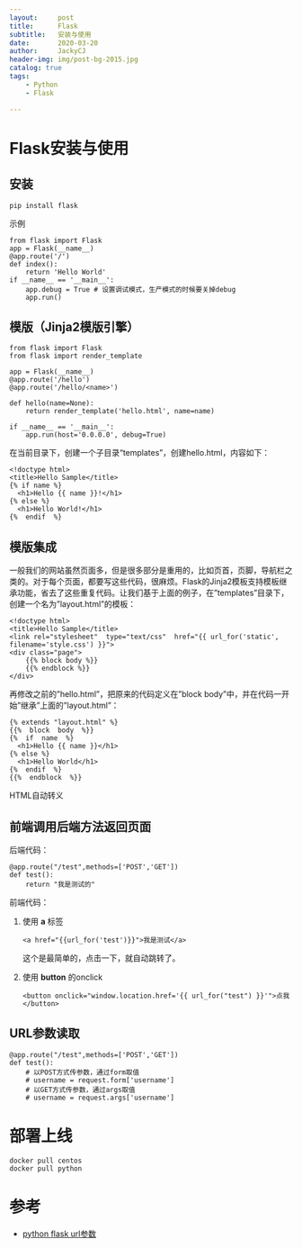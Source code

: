 ```yaml
---
layout:     post
title:      Flask
subtitle:   安装与使用
date:       2020-03-20
author:     JackyCJ
header-img: img/post-bg-2015.jpg
catalog: true
tags:
    - Python
    - Flask

---
```



# Flask安装与使用


## 安装

```
pip install flask
```

示例

```
from flask import Flask
app = Flask(__name__)
@app.route('/')
def index():
    return 'Hello World'
if __name__ == '__main__':
    app.debug = True # 设置调试模式，生产模式的时候要关掉debug
    app.run()
```

## 模版（Jinja2模版引擎）

```
from flask import Flask
from flask import render_template

app = Flask(__name__)
@app.route('/hello')
@app.route('/hello/<name>')

def hello(name=None):
    return render_template('hello.html', name=name)

if __name__ == '__main__':
    app.run(host='0.0.0.0', debug=True)
```

在当前目录下，创建一个子目录“templates”，创建hello.html，内容如下：

```
<!doctype html>
<title>Hello Sample</title>
{% if name %}
  <h1>Hello {{ name }}!</h1>
{% else %}
  <h1>Hello World!</h1>
{%  endif  %}
```

## 模版集成

一般我们的网站虽然页面多，但是很多部分是重用的，比如页首，页脚，导航栏之类的。对于每个页面，都要写这些代码，很麻烦。Flask的Jinja2模板支持模板继承功能，省去了这些重复代码。让我们基于上面的例子，在”templates”目录下，创建一个名为”layout.html”的模板：
	
```
<!doctype html>
<title>Hello Sample</title>
<link rel="stylesheet"  type="text/css"  href="{{ url_for('static', filename='style.css') }}">
<div class="page">
    {{% block body %}}
    {{% endblock %}}
</div>
```

再修改之前的”hello.html”，把原来的代码定义在”block body”中，并在代码一开始”继承”上面的”layout.html”：

```
{% extends "layout.html" %}
{{%  block  body  %}}
{%  if  name  %}
  <h1>Hello {{ name }}</h1>
{% else %}
  <h1>Hello World</h1>
{%  endif  %}
{{%  endblock  %}}
```

HTML自动转义

## 前端调用后端方法返回页面

后端代码：

```
@app.route("/test",methods=['POST','GET'])
def test():
    return "我是测试的"
```
前端代码：

1. 使用 __a__ 标签
	
	```
	<a href="{{url_for('test')}}">我是测试</a>
	```
	
	这个是最简单的，点击一下，就自动跳转了。

2. 使用 __button__ 的onclick
	
	```
	<button onclick="window.location.href='{{ url_for("test") }}'">点我</button>
	```

## URL参数读取

```
@app.route("/test",methods=['POST','GET'])
def test():
    # 以POST方式传参数，通过form取值
    # username = request.form['username']
    # 以GET方式传参数，通过args取值
    # username = request.args['username']
```


# 部署上线

```
docker pull centos
docker pull python
```

# 参考
- [python flask url参数](https://www.cnblogs.com/leijiangtao/p/11757226.html)